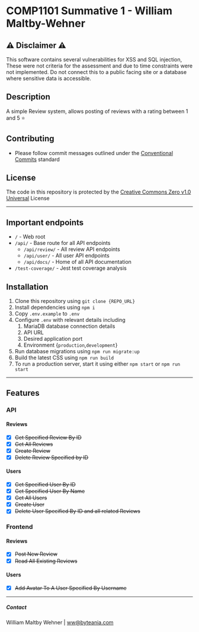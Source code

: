 # COMP1101 Summative 1 - William Maltby-Wehner

## :warning: Disclaimer :warning:
This software contains several vulnerabilities for XSS and SQL injection, These were not criteria for the assessment and due to time constraints were not implemented. Do not connect this to a public facing site or a database where sensitive data is accessible.

## Description
A simple Review system, allows posting of reviews with a rating between 1 and 5 :star: 

## Contributing
- Please follow commit messages outlined under the [Conventional Commits](https://www.conventionalcommits.org/en/v1.0.0/) standard

## License
The code in this repository is protected by the [Creative Commons Zero v1.0 Universal]() License

--- 

## Important endpoints
- `/` - Web root
- `/api/` - Base route for all API endpoints
	- `/api/review/` - All review API endpoints
	- `/api/user/` - All user API endpoints
	- `/api/docs/` - Home of all API documentation
- `/test-coverage/` - Jest test coverage analysis

## Installation
1. Clone this repository using `git clone {REPO_URL}`
2. Install dependencies using `npm i`
3. Copy `.env.example` to `.env` 
4. Configure `.env` with relevant details including
	1. MariaDB database connection details
	2. API URL
	3. Desired application port
	4. Environment {`production`,`development`}
5. Run database migrations using `npm run migrate:up`
6. Build the latest CSS using `npm run build`
7. To run a production server, start it using either `npm start` or `npm run start`

---

## Features
### API
#### Reviews
- [x] ~~Get Specified Review By ID~~
- [x] ~~Get All Reviews~~
- [x] ~~Create Review~~
- [x] ~~Delete Review Specified by ID~~
#### Users
- [x] ~~Get Specified User By ID~~
- [x] ~~Get Specified User By Name~~
- [x] ~~Get All Users~~
- [x] ~~Create User~~
- [x] ~~Delete User Specified By ID and all related Reviews~~
### Frontend
#### Reviews
- [x] ~~Post New Review~~
- [x] ~~Read All Existing Reviews~~
#### Users
- [x] ~~Add Avatar To A User Specified By Username~~

---

##### Contact
William Maltby Wehner | <ww@byteania.com>